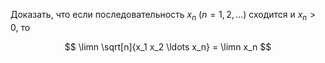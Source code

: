 Доказать, что если последовательность $x_n \ (n=1,2,\ldots)$ сходится и $x_n > 0$, то

$$ \limn \sqrt[n]{x_1 x_2 \ldots x_n} = \limn x_n $$